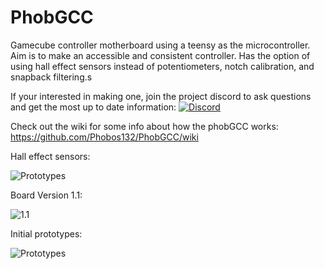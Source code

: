 # PhobGCC
Gamecube controller motherboard using a teensy as the microcontroller. Aim is to make an accessible and consistent controller. Has the option of using hall effect sensors instead of potentiometers, notch calibration, and snapback filtering.s

If your interested in making one, join the project discord to ask questions and get the most up to date information: [![Discord](https://img.shields.io/badge/chat-on%20discord-7289da.svg)](https://discord.gg/eNJ7xWMvxf)



Check out the wiki for some info about how the phobGCC works: https://github.com/Phobos132/PhobGCC/wiki


Hall effect sensors:

![Prototypes](https://www.dropbox.com/s/fyltdef79c2z78y/Hall%20Sensors.png?raw=1)

Board Version 1.1:

![1.1](https://www.dropbox.com/s/cgxgo3ve1nrf6j9/20220218_182602.jpg?raw=1)

Initial prototypes:

![Prototypes](https://www.dropbox.com/s/q8ypkzmfeijdc5w/boards.jpg?raw=1)
